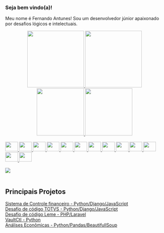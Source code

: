 ### Seja bem vindo(a)!

<p>Meu nome é Fernando Antunes! Sou um desenvolvedor júnior apaixonado por desafios lógicos e intelectuais.</p>

<div align="center">
  <a href="https://github.com/fantunesdev">
  <img height="180em" src="https://github-readme-stats.vercel.app/api/top-langs/?username=fantunesdev&layout=compact&langs_count=7&theme=github_dark"/>
  <img height="180em" src="https://github-readme-stats.vercel.app/api?username=fantunesdev&show_icons=true&theme=github_dark&include_all_commits=true&count_private=true"/>
  <img height="150em" src="https://github-profile-summary-cards.vercel.app/api/cards/profile-details?username=fantunesdev&theme=github_dark"/>
  <img height="150em" src="https://github-profile-summary-cards.vercel.app/api/cards/productive-time?username=fantunesdev&theme=github_dark"/>
</div>
<!--
<div>
  <img src="https://img.shields.io/badge/Python-ED8B00?style=for-the-badge&logo=python&logoColor=white">
  <img src="https://img.shields.io/badge/django-43853D?style=for-the-badge&logo=django&logoColor=white">
  <img src="https://img.shields.io/badge/flask-000000?style=for-the-badge&logo=flask&logoColor=white">
  <img src="https://img.shields.io/badge/MySQL-00000F?style=for-the-badge&amp;logo=mysql&amp;logoColor=white">
</div>
-->
<div style="display: inline_block"><br>
  <img src="https://cdn.jsdelivr.net/gh/devicons/devicon/icons/python/python-original.svg" height="30" width="40" />
  <img src="https://cdn.jsdelivr.net/gh/devicons/devicon/icons/django/django-plain.svg" height="30" width="40" />
  <img src="https://cdn.jsdelivr.net/gh/devicons/devicon/icons/sqlalchemy/sqlalchemy-original-wordmark.svg" height="30" width="40" />
  <img src="https://cdn.jsdelivr.net/gh/devicons/devicon/icons/flask/flask-original.svg" height="30" width="40" />
  <img src="https://cdn.jsdelivr.net/gh/devicons/devicon/icons/mysql/mysql-original-wordmark.svg" height="30" width="40" />
  <img src="https://cdn.jsdelivr.net/gh/devicons/devicon/icons/javascript/javascript-plain.svg" height="30" width="40" />
  <img src="https://cdn.jsdelivr.net/gh/devicons/devicon/icons/html5/html5-original-wordmark.svg" height="30" width="40" />
  <img src="https://cdn.jsdelivr.net/gh/devicons/devicon/icons/css3/css3-original-wordmark.svg" height="30" width="40" />
  <img src="https://cdn.jsdelivr.net/gh/devicons/devicon/icons/ubuntu/ubuntu-plain.svg" height="30" width="40" />
  <img src="https://cdn.jsdelivr.net/gh/devicons/devicon/icons/debian/debian-original.svg" height="30" width="40" />
  <img src="https://cdn.jsdelivr.net/gh/devicons/devicon/icons/nginx/nginx-original.svg" height="30" width="40" />
  <img src="https://cdn.jsdelivr.net/gh/devicons/devicon/icons/git/git-original.svg" height="30" width="40" />
  <img src="https://cdn.jsdelivr.net/gh/devicons/devicon/icons/github/github-original.svg" height="30" width="40" />
</div>
<br>
<div>
   <a href="https://www.linkedin.com/in/fernando-antunes-dev/" target="blank"><img src="https://img.shields.io/badge/-LinkedIn-%230077B5?style=for-the-badge&logo=linkedin&logoColor=white" target="_blank"></a> 
</div>
<br>
<div>
  <h2>Principais Projetos</h2>
    <a href="https://github.com/fantunesdev/financeiro/tree/develop">Sistema de Controle financeiro - Python/Django/JavaScript</a><br>
    <a href="https://github.com/fantunesdev/password">Desafio de código TOTVS - Python/Django/JavaScript</a><br>
    <a href="https://github.com/fantunesdev/leme">Desafio de código Leme - PHP/Laravel</a><br>
    <a href="https://github.com/fantunesdev/vaultctl">VaultCtl - Python</a><br>
    <a href="https://github.com/fantunesdev/analises_economicas">Análises Econômicas - Python/Pandas/BeautifullSoup</a><br>
</div>
